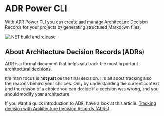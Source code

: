 # ADR Power CLI

With ADR Power CLI you can create and manage Architecture Decision Records for your projects by generating structured Markdown files.

[![.NET build and release](https://github.com/bellons91/adr-power-cli/actions/workflows/dotnet-release.yml/badge.svg?branch=main)](https://github.com/bellons91/adr-power-cli/actions/workflows/dotnet-release.yml)

## About Architecture Decision Records (ADRs)

ADR is a formal document that helps you track the most important architectural decisions.

It's main focus is **not just** on the final decision. It's all about tracking also the reasons behind your choices. Only by understanding the current context and the reason of a choice you can decide if a decision was wrong, and you should modify your architecture.

If you want a quick introduction to ADR, have a look at this article: [Tracking decision with Architecture Decision Records (ADRs)](https://www.code4it.dev/architecture-notes/architecture-decision-records/).
